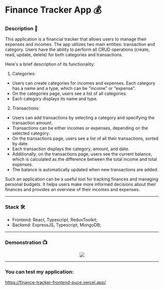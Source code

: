 # Finance Tracker App :moneybag:

### Description :scroll:

This application is a financial tracker that allows users to manage their expenses and incomes. The app utilizes two main entities: transaction and category. Users have the ability to perform all CRUD operations (create, read, update, delete) for both categories and transactions.

Here's a brief description of its functionality:

1. Categories:

- Users can create categories for incomes and expenses. Each category has a name and a type, which can be "income" or "expense".
- On the categories page, users see a list of all categories.
- Each category displays its name and type.

2. Transactions:

- Users can add transactions by selecting a category and specifying the transaction amount.
- Transactions can be either incomes or expenses, depending on the selected category.
- On the transactions page, users see a list of all their transactions, sorted by date.
- Each transaction displays the category, amount, and date.
- Additionally, on the transactions page, users see the current balance, which is calculated as the difference between the total income and total expenses.
- The balance is automatically updated when new transactions are added.

Such an application can be a useful tool for tracking finances and managing personal budgets. It helps users make more informed decisions about their finances and provides an overview of their incomes and expenses.

---

### Stack 🛠️
- Frontend: React, Typescript, ReduxToolkit;
- Backend: ExpressJS, Typescript, MongoDB; 

---

### Demonstration :tv:
<div align="center">
  <img src="https://media.giphy.com/media/Rh4HIqbK86ynObGGYj/giphy.gif" />
</div>

---

### You can test my application: 
https://finance-tracker-frontend-puce.vercel.app/




